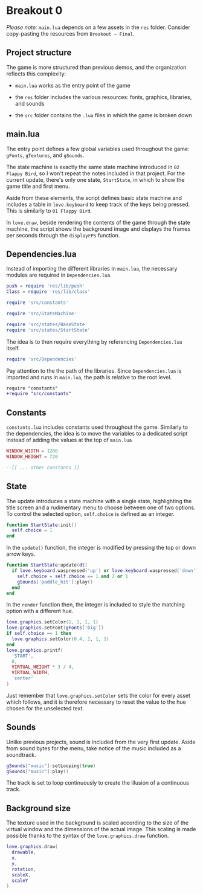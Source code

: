 # Breakout 0

_Please note:_ `main.lua` depends on a few assets in the `res` folder. Consider copy-pasting the resources from `Breakout — Final`.

## Project structure

The game is more structured than previous demos, and the organization reflects this complexity:

- `main.lua` works as the entry point of the game

- the `res` folder includes the various resources: fonts, graphics, libraries, and sounds

- the `src` folder contains the `.lua` files in which the game is broken down

## main.lua

The entry point defines a few global variables used throughout the game: `gFonts`, `gTextures`, and `gSounds`.

The state machine is exactly the same state machine introduced in `02 Flappy Bird`, so I won't repeat the notes included in that project. For the current update, there's only one state, `StartState`, in which to show the game title and first menu.

Aside from these elements, the script defines basic state machine and includes a table in `love.keyboard` to keep track of the keys being pressed. This is similarly to `01 Flappy Bird`.

In `love.draw`, beside rendering the contents of the game through the state machine, the script shows the background image and displays the frames per seconds through the `displayFPS` function.

## Dependencies.lua

Instead of importing the different libraries in `main.lua`, the necessary modules are required in `Dependencies.lua`.

```lua
push = require 'res/lib/push'
Class = require 'res/lib/class'

require 'src/constants'

require 'src/StateMachine'

require 'src/states/BaseState'
require 'src/states/StartState'
```

The idea is to then require everything by referencing `Dependencies.lua` itself.

```lua
require 'src/Dependencies'
```

Pay attention to the the path of the libraries. Since `Dependencies.lua` is imported and runs in `main.lua`, the path is relative to the root level.

```diff
require "constants"
+require "src/constants"
```

## Constants

`constants.lua` includes constants used throughout the game. Similarly to the dependencies, the idea is to move the variables to a dedicated script instead of adding the values at the top of `main.lua`

```lua
WINDOW_WIDTH = 1280
WINDOW_HEIGHT = 720

--[[ ... other constants ]]
```

## State

The update introduces a state machine with a single state, highlighting the title screen and a rudimentary menu to choose between one of two options. To control the selected option, `self.choice` is defined as an integer.

```lua
function StartState:init()
  self.choice = 1
end
```

In the `update()` function, the integer is modified by pressing the top or down arrow keys.

```lua
function StartState:update(dt)
  if love.keyboard.waspressed('up') or love.keyboard.waspressed('down') then
    self.choice = self.choice == 1 and 2 or 1
    gSounds['paddle_hit']:play()
  end
end
```

In the `render` function then, the integer is included to style the matching option with a different hue.

```lua
love.graphics.setColor(1, 1, 1, 1)
love.graphics.setFont(gFonts['big'])
if self.choice == 1 then
  love.graphics.setColor(0.4, 1, 1, 1)
end
love.graphics.printf(
  'START',
  0,
  VIRTUAL_HEIGHT * 3 / 4,
  VIRTUAL_WIDTH,
  'center'
)
```

Just remember that `love.graphics.setColor` sets the color for every asset which follows, and it is therefore necessary to reset the value to the hue chosen for the unselected text.

## Sounds

Unlike previous projects, sound is included from the very first update. Aside from sound bytes for the menu, take notice of the music included as a soundtrack.

```lua
gSounds["music"]:setLooping(true)
gSounds["music"]:play()
```

The track is set to loop continuously to create the illusion of a continuous track.

## Background size

The texture used in the background is scaled according to the size of the virtual window and the dimensions of the actual image. This scaling is made possible thanks to the syntax of the `love.graphics.draw` function.

```lua
love.graphics.draw(
  drawable,
  x,
  y,
  rotation,
  scaleX,
  scaleY
)
```
